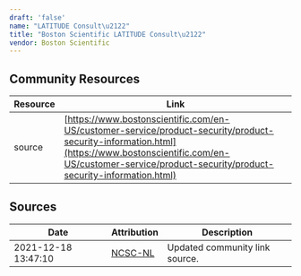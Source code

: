 ```yaml
---
draft: 'false'
name: "LATITUDE Consult\u2122"
title: "Boston Scientific LATITUDE Consult\u2122"
vendor: Boston Scientific
---
```



## Community Resources
| Resource | Link |
| --- | --- |
| source | [https://www.bostonscientific.com/en-US/customer-service/product-security/product-security-information.html](https://www.bostonscientific.com/en-US/customer-service/product-security/product-security-information.html) |


## Sources
| Date | Attribution | Description |
| --- | --- | --- |
| 2021-12-18 13:47:10 | [NCSC-NL](https://github.com/NCSC-NL/log4shell/blob/main/software/README.md) | Updated community link source.  |
